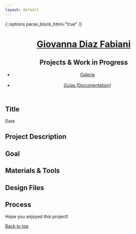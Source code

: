 ```yaml
---
layout: default
---
```

{::options parse_block_html="true" /}

<main>
<!-- ***********************  ABOUT / PROFILE  *********************** -->
<header>
<div class="content-wrap">
  <h1> 
    <a href="/index"> Giovanna Diaz Fabiani </a> 
  </h1>
  <h2> Projects & Work in Progress </h2>
  <ul class="contact-list"> 
  <li> <a href="/" > Galería </a></li> <br>
  <li> <a href="/projects">Guías [Documentation]</a></li> 
<!--  <li> <a href="../index">Home</a> </li>
  <li> <a href="../gallery">Gallery</a> </li>
  <li> <a href="/projects">Projects</a></li> -->
  </ul>
</div>
</header>

</main>

<!---START PROJECTS--->

<section class="projects"> 
 <div class="content-wrap divider">
 <div class="projects-content">

## Title
<P>Date</P>

## Project Description  

## Goal

## Materials & Tools

## Design Files

## Process

Hope you enjoyed this project! <br>

<a class="btn" href="#top">Back to top</a> 
<!--<a href="#top"> Back to top </a>-->
